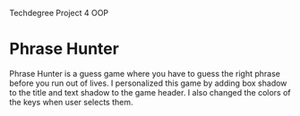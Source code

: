 Techdegree Project 4 OOP
# Phrase Hunter 
Phrase Hunter is a guess game where you have to guess the right phrase
before you run out of lives. I personalized this game by adding box shadow to 
the title and text shadow to the game header. I also changed the colors of the 
keys when user selects them.

